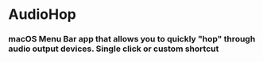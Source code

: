 # AudioHop

### macOS Menu Bar app that allows you to quickly "hop" through audio output devices. Single click or custom shortcut
